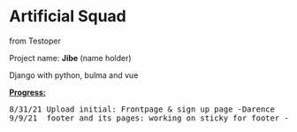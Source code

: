 # Artificial Squad

from Testoper

Project name: <strong>Jibe</strong> (name holder)

Django with python, bulma and vue

<strong><u>Progress:</u></strong>
<pre>
8/31/21 Upload initial: Frontpage & sign up page -Darence
9/9/21  footer and its pages: working on sticky for footer -Darence

</pre>